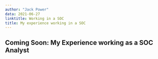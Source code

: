 ```yaml
---
author: "Jack Power"
data: 2021-06-27
linktitle: Working in a SOC
title: My experience working in a SOC
---
```


## Coming Soon: My Experience working as a SOC Analyst